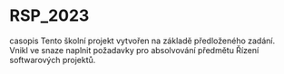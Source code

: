 # RSP_2023
casopis
Tento školní projekt vytvořen na základě předloženého zadání. Vnikl ve snaze naplnit požadavky pro absolvování předmětu Řízení softwarových projektů. 
